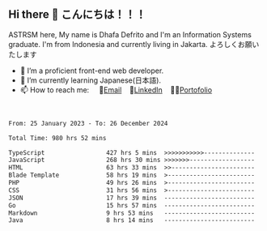 ## Hi there 👋 こんにちは！！！
ASTRSM here, My name is Dhafa Defrito and I'm an Information Systems graduate. I'm from Indonesia and currently living in Jakarta. よろしくお願いたします

- 🔭 I’m a proficient front-end web developer.
- 🌱 I’m currently learning Japanese(日本語).
- 📫 How to reach me: &nbsp;&nbsp;&nbsp;&nbsp;📧[Email](ddefrito@gmail.com)&nbsp;&nbsp;&nbsp;&nbsp;💼[LinkedIn](https://www.linkedin.com/in/dhafa-defrita-rama-yudistira-9357a9229/)&nbsp;&nbsp;&nbsp;&nbsp;👨‍🎨[Portofolio](https://ddefrito.vercel.app/)
<br>
<!-- <p align="left">
<a href="https://github.com/ASTRSM">
  <img height="180em" src="https://github-readme-stats-eight-theta.vercel.app/api?username=ASTRSM&show_icons=true&theme=dracula&include_all_commits=true&count_private=true"/>
  <img height="180em" src="https://github-readme-stats-eight-theta.vercel.app/api/top-langs/?username=ASTRSM&layout=compact&langs_count=8&theme=dracula"/>
</a>
</p> -->

<!--START_SECTION:waka-->

```txt
From: 25 January 2023 - To: 26 December 2024

Total Time: 980 hrs 52 mins

TypeScript                 427 hrs 5 mins  >>>>>>>>>>>--------------   43.54 %
JavaScript                 268 hrs 30 mins >>>>>>>------------------   27.37 %
HTML                       63 hrs 33 mins  >>-----------------------   06.48 %
Blade Template             58 hrs 19 mins  >------------------------   05.95 %
PHP                        49 hrs 26 mins  >------------------------   05.04 %
CSS                        31 hrs 56 mins  >------------------------   03.26 %
JSON                       17 hrs 39 mins  -------------------------   01.80 %
Go                         15 hrs 57 mins  -------------------------   01.63 %
Markdown                   9 hrs 53 mins   -------------------------   01.01 %
Java                       8 hrs 14 mins   -------------------------   00.84 %
```

<!--END_SECTION:waka-->

